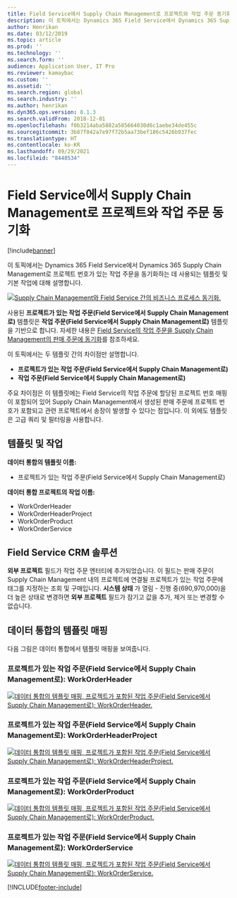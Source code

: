 ```yaml
---
title: Field Service에서 Supply Chain Management로 프로젝트와 작업 주문 동기화
description: 이 토픽에서는 Dynamics 365 Field Service에서 Dynamics 365 Supply Chain Management로 프로젝트 번호가 있는 작업 주문을 동기화하는 데 사용되는 템플릿 및 기본 작업에 대해 설명합니다.
author: Henrikan
ms.date: 03/12/2019
ms.topic: article
ms.prod: ''
ms.technology: ''
ms.search.form: ''
audience: Application User, IT Pro
ms.reviewer: kamaybac
ms.custom: ''
ms.assetid: ''
ms.search.region: global
ms.search.industry: ''
ms.author: henrikan
ms.dyn365.ops.version: 8.1.3
ms.search.validFrom: 2018-12-01
ms.openlocfilehash: f0b3214aba5882a585664030d6c1aebe34de455c
ms.sourcegitcommit: 3b87f042a7e97f72b5aa73bef186c5426b937fec
ms.translationtype: HT
ms.contentlocale: ko-KR
ms.lasthandoff: 09/29/2021
ms.locfileid: "8448534"
---
```

# <a name="synchronize-work-orders-with-project-from-field-service-to-supply-chain-management"></a>Field Service에서 Supply Chain Management로 프로젝트와 작업 주문 동기화

[!include[banner](../includes/banner.md)]

이 토픽에서는 Dynamics 365 Field Service에서 Dynamics 365 Supply Chain Management로 프로젝트 번호가 있는 작업 주문을 동기화하는 데 사용되는 템플릿 및 기본 작업에 대해 설명합니다.

[![Supply Chain Management와 Field Service 간의 비즈니스 프로세스 동기화.](./media/FSSOprojectOW.png)](./media/FSSOprojectOW.png)

사용된 **프로젝트가 있는 작업 주문(Field Service에서 Supply Chain Management로)** 템플릿은 **작업 주문(Field Service에서 Supply Chain Management로)** 템플릿을 기반으로 합니다. 자세한 내용은 [Field Service의 작업 주문을 Supply Chain Management의 판매 주문에 동기화](/dynamics365/unified-operations/supply-chain/sales-marketing/field-service-work-order)를 참조하세요.

이 토픽에서는 두 템플릿 간의 차이점만 설명합니다.
- **프로젝트가 있는 작업 주문(Field Service에서 Supply Chain Management로)**
- **작업 주문(Field Service에서 Supply Chain Management로)**

주요 차이점은 이 템플릿에는 Field Service의 작업 주문에 할당된 프로젝트 번호 매핑이 포함되어 있어 Supply Chain Management에서 생성된 판매 주문에 프로젝트 번호가 포함되고 관련 프로젝트에서 송장이 발생할 수 있다는 점입니다. 이 외에도 템플릿은 고급 쿼리 및 필터링을 사용합니다.

## <a name="templates-and-tasks"></a>템플릿 및 작업

**데이터 통합의 템플릿 이름:**

- 프로젝트가 있는 작업 주문(Field Service에서 Supply Chain Management로)

**데이터 통합 프로젝트의 작업 이름:**

- WorkOrderHeader
- WorkOrderHeaderProject
- WorkOrderProduct
- WorkOrderService

## <a name="field-service-crm-solution"></a>Field Service CRM 솔루션
**외부 프로젝트** 필드가 작업 주문 엔터티에 추가되었습니다. 이 필드는 판매 주문이 Supply Chain Management 내의 프로젝트에 연결될 프로젝트가 있는 작업 주문에 태그를 지정하는 조회 및 구매입니다. **시스템 상태** 가 열림 - 진행 중(690,970,000)을 더 높은 상태로 변경하면 **외부 프로젝트** 필드가 잠기고 값을 추가, 제거 또는 변경할 수 없습니다.

## <a name="template-mapping-in-data-integration"></a>데이터 통합의 템플릿 매핑

다음 그림은 데이터 통합에서 템플릿 매핑을 보여줍니다.

### <a name="work-orders-with-project-field-service-to-supply-chain-management-workorderheader"></a>프로젝트가 있는 작업 주문(Field Service에서 Supply Chain Management로): WorkOrderHeader

[![데이터 통합의 템플릿 매핑, 프로젝트가 포함된 작업 주문(Field Service에서 Supply Chain Management로): WorkOrderHeader.](./media/FSWOP1.png)](./media/FSWOP1.png)

### <a name="work-orders-with-project-field-service-to-supply-chain-management-workorderheaderproject"></a>프로젝트가 있는 작업 주문(Field Service에서 Supply Chain Management로): WorkOrderHeaderProject

[![데이터 통합의 템플릿 매핑, 프로젝트가 포함된 작업 주문(Field Service에서 Supply Chain Management로): WorkOrderHeaderProject.](./media/FSWOP2.png)](./media/FSWOP2.png)

### <a name="work-orders-with-project-field-service-to-supply-chain-management-workorderproduct"></a>프로젝트가 있는 작업 주문(Field Service에서 Supply Chain Management로): WorkOrderProduct

[![데이터 통합의 템플릿 매핑, 프로젝트가 포함된 작업 주문(Field Service에서 Supply Chain Management로): WorkOrderProduct.](./media/FSWOP3.png)](./media/FSWOP3.png)

### <a name="work-orders-with-project-field-service-to-supply-chain-management-workorderservice"></a>프로젝트가 있는 작업 주문(Field Service에서 Supply Chain Management로): WorkOrderService

[![데이터 통합의 템플릿 매핑, 프로젝트가 포함된 작업 주문(Field Service에서 Supply Chain Management로): WorkOrderService.](./media/FSWOP4.png)](./media/FSWOP4.png)


[!INCLUDE[footer-include](../../includes/footer-banner.md)]